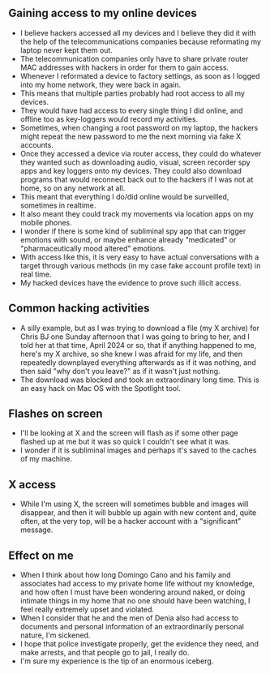 ## Gaining access to my online devices

- I believe hackers accessed all my devices and I believe they did it with the help of the telecommunications companies because reformating my laptop never kept them out. 
- The telecommunication companies only have to share private router MAC addresses with hackers in order for them to gain access.
- Whenever I reformated a device to factory settings, as soon as I logged into my home network, they were back in again.
- This means that multiple parties probably had root access to all my devices.
- They would have had access to every single thing I did online, and offline too as key-loggers would record my activities.
- Sometimes, when changing a root password on my laptop, the hackers might repeat the new password to me the next morning via fake X accounts.
- Once they accessed a device via router access, they could do whatever they wanted such as downloading audio, visual, screen recorder spy apps and key loggers onto my devices. They could also download programs that would reconnect back out to the hackers if I was not at home, so on any network at all.
- This meant that everything I do/did online would be surveilled, sometimes in realtime.
- It also meant they could track my movements via location apps on my mobile phones.
- I wonder if there is some kind of subliminal spy app that can trigger emotions with sound, or maybe enhance already "medicated" or "pharmaceutically mood altered" emotions.
- With access like this, it is very easy to have actual conversations with a target through various methods (in my case fake account profile text) in real time.
- My hacked devices have the evidence to prove such illicit access.

## Common hacking activities

- A silly example, but as I was trying to download a file (my X archive) for Chris BJ one Sunday afternoon that I was going to bring to her, and I told her at that time, April 2024 or so, that if anything happened to me, here's my X archive, so she knew I was afraid for my life, and then repeatedly downplayed everything afterwards as if it was nothing, and then said "why don't you leave?" as if it wasn't just nothing.
- The download was blocked and took an extraordinary long time. This is an easy hack on Mac OS with the Spotlight tool.

## Flashes on screen

- I'll be looking at X and the screen will flash as if some other page flashed up at me but it was so quick I couldn't see what it was.
- I wonder if it is subliminal images and perhaps it's saved to the caches of my machine.

## X access

- While I'm using X, the screen will sometimes bubble and images will disappear, and then it will bubble up again with new content and, quite often, at the very top, will be a hacker account with a "significant" message.

## Effect on me

- When I think about how long Domingo Cano and his family and associates had access to my private home life without my knowledge, and how often I must have been wondering around naked, or doing intimate things in my home that no one should have been watching, I feel really extremely upset and violated.
- When I consider that he and the men of Denia also had access to documents and personal information of an extraordinarily personal nature, I'm sickened.
- I hope that police investigate properly, get the evidence they need, and make arrests, and that people go to jail, I really do.
- I'm sure my experience is the tip of an enormous iceberg.
